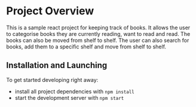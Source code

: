 # Project Overview

This is a sample react project for keeping track of books. It allows the user to categorise books they are currently reading, want to read and read. The books can also be moved from shelf to shelf.
The user can also search for books, add them to a specific shelf and move from shelf to shelf.

## Installation and Launching

To get started developing right away:

* install all project dependencies with `npm install`
* start the development server with `npm start`
